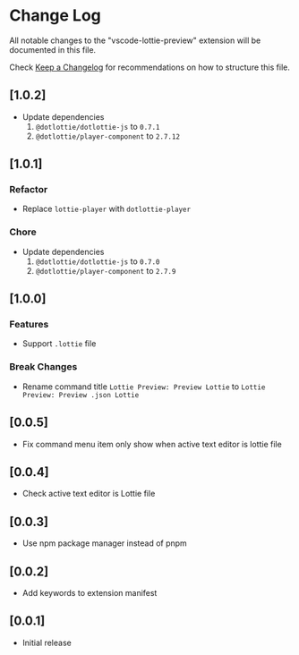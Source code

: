 # Change Log

All notable changes to the "vscode-lottie-preview" extension will be documented in this file.

Check [Keep a Changelog](http://keepachangelog.com/) for recommendations on how to structure this file.

## [1.0.2]
- Update dependencies
  1. `@dotlottie/dotlottie-js` to `0.7.1`
  2. `@dotlottie/player-component` to `2.7.12`

## [1.0.1]

### Refactor

- Replace `lottie-player` with `dotlottie-player`

### Chore

- Update dependencies
  1. `@dotlottie/dotlottie-js` to `0.7.0`
  2. `@dotlottie/player-component` to `2.7.9`

## [1.0.0]

### Features

- Support `.lottie` file

### Break Changes

- Rename command title `Lottie Preview: Preview Lottie` to `Lottie Preview: Preview .json Lottie`

## [0.0.5]

- Fix command menu item only show when active text editor is lottie file

## [0.0.4]

- Check active text editor is Lottie file

## [0.0.3]

- Use npm package manager instead of pnpm

## [0.0.2]

- Add keywords to extension manifest

## [0.0.1]

- Initial release
